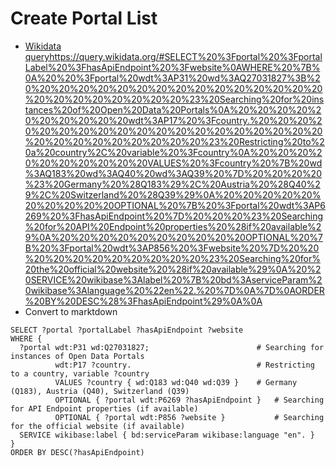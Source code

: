 # Create Portal List

* [Wikidata query](https://query.wikidata.org/#SELECT%20%3Fportal%20%3FportalLabel%20%3FhasApiEndpoint%20%3Fwebsite%0AWHERE%20%7B%0A%20%20%3Fportal%20wdt%3AP31%20wd%3AQ27031827%3B%20%20%20%20%20%20%20%20%20%20%20%20%20%20%20%20%20%20%20%20%20%20%20%20%23%20Searching%20for%20instances%20of%20Open%20Data%20Portals%0A%20%20%20%20%20%20%20%20%20%20wdt%3AP17%20%3Fcountry.%20%20%20%20%20%20%20%20%20%20%20%20%20%20%20%20%20%20%20%20%20%20%20%20%20%20%20%20%23%20Restricting%20to%20a%20country%2C%20variable%20%3Fcountry%0A%20%20%20%20%20%20%20%20%20%20VALUES%20%3Fcountry%20%7B%20wd%3AQ183%20wd%3AQ40%20wd%3AQ39%20%7D%20%20%20%20%23%20Germany%20%28Q183%29%2C%20Austria%20%28Q40%29%2C%20Switzerland%20%28Q39%29%0A%20%20%20%20%20%20%20%20%20%20OPTIONAL%20%7B%20%3Fportal%20wdt%3AP6269%20%3FhasApiEndpoint%20%7D%20%20%20%23%20Searching%20for%20API%20Endpoint%20properties%20%28if%20available%29%0A%20%20%20%20%20%20%20%20%20%20OPTIONAL%20%7B%20%3Fportal%20wdt%3AP856%20%3Fwebsite%20%7D%20%20%20%20%20%20%20%20%20%20%20%23%20Searching%20for%20the%20official%20website%20%28if%20available%29%0A%20%20SERVICE%20wikibase%3Alabel%20%7B%20bd%3AserviceParam%20wikibase%3Alanguage%20%22en%22.%20%7D%0A%7D%0AORDER%20BY%20DESC%28%3FhasApiEndpoint%29%0A%0A)https://query.wikidata.org/#SELECT%20%3Fportal%20%3FportalLabel%20%3FhasApiEndpoint%20%3Fwebsite%0AWHERE%20%7B%0A%20%20%3Fportal%20wdt%3AP31%20wd%3AQ27031827%3B%20%20%20%20%20%20%20%20%20%20%20%20%20%20%20%20%20%20%20%20%20%20%20%20%23%20Searching%20for%20instances%20of%20Open%20Data%20Portals%0A%20%20%20%20%20%20%20%20%20%20wdt%3AP17%20%3Fcountry.%20%20%20%20%20%20%20%20%20%20%20%20%20%20%20%20%20%20%20%20%20%20%20%20%20%20%20%20%23%20Restricting%20to%20a%20country%2C%20variable%20%3Fcountry%0A%20%20%20%20%20%20%20%20%20%20VALUES%20%3Fcountry%20%7B%20wd%3AQ183%20wd%3AQ40%20wd%3AQ39%20%7D%20%20%20%20%23%20Germany%20%28Q183%29%2C%20Austria%20%28Q40%29%2C%20Switzerland%20%28Q39%29%0A%20%20%20%20%20%20%20%20%20%20OPTIONAL%20%7B%20%3Fportal%20wdt%3AP6269%20%3FhasApiEndpoint%20%7D%20%20%20%23%20Searching%20for%20API%20Endpoint%20properties%20%28if%20available%29%0A%20%20%20%20%20%20%20%20%20%20OPTIONAL%20%7B%20%3Fportal%20wdt%3AP856%20%3Fwebsite%20%7D%20%20%20%20%20%20%20%20%20%20%20%23%20Searching%20for%20the%20official%20website%20%28if%20available%29%0A%20%20SERVICE%20wikibase%3Alabel%20%7B%20bd%3AserviceParam%20wikibase%3Alanguage%20%22en%22.%20%7D%0A%7D%0AORDER%20BY%20DESC%28%3FhasApiEndpoint%29%0A%0A
* Convert to marktdown

```
SELECT ?portal ?portalLabel ?hasApiEndpoint ?website
WHERE {
  ?portal wdt:P31 wd:Q27031827;                        # Searching for instances of Open Data Portals
          wdt:P17 ?country.                            # Restricting to a country, variable ?country
          VALUES ?country { wd:Q183 wd:Q40 wd:Q39 }    # Germany (Q183), Austria (Q40), Switzerland (Q39)
          OPTIONAL { ?portal wdt:P6269 ?hasApiEndpoint }   # Searching for API Endpoint properties (if available)
          OPTIONAL { ?portal wdt:P856 ?website }           # Searching for the official website (if available)
  SERVICE wikibase:label { bd:serviceParam wikibase:language "en". }
}
ORDER BY DESC(?hasApiEndpoint)
```
